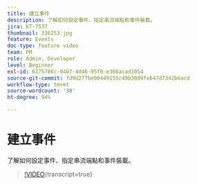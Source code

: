 ```yaml
---
title: 建立事件
description: 了解如何設定事件、指定串流端點和事件裝載。
jira: KT-7537
thumbnail: 336253.jpg
feature: Events
doc-type: feature video
team: PM
role: Admin, Developer
level: Beginner
exl-id: 6275786c-d407-4d46-95f0-e366acad1054
source-git-commit: fd9d277be00449155c49b3809fe647d7342b6acd
workflow-type: tm+mt
source-wordcount: '38'
ht-degree: 94%

---
```


# 建立事件

了解如何設定事件、指定串流端點和事件裝載。

>[!VIDEO](https://video.tv.adobe.com/v/336253?quality=12&learn=on){transcript=true}

